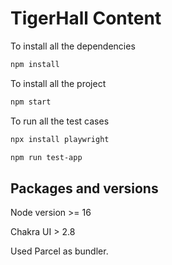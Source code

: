 # TigerHall Content

To install all the dependencies
```bash
npm install
```

To install all the project
```bash
npm start
```

To run all the test cases
```bash
npx install playwright
```
```bash
npm run test-app
```


## Packages and versions

Node version  >= 16

Chakra UI > 2.8

Used Parcel as bundler.

